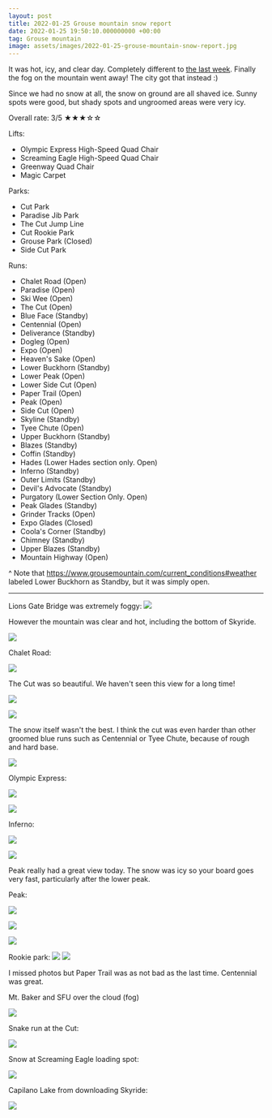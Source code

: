 ```yaml
---
layout: post
title: 2022-01-25 Grouse mountain snow report
date: 2022-01-25 19:50:10.000000000 +00:00
tag: Grouse mountain
image: assets/images/2022-01-25-grouse-mountain-snow-report.jpg
---
```


It was hot, icy, and clear day. Completely different to [the last week](https://vancouversnowboarding.ca/2022-01-20-grouse-mountain-snow-report/). Finally the fog on the mountain went away! The city got that instead :)

Since we had no snow at all, the snow on ground are all shaved ice. Sunny spots were good, but shady spots and ungroomed areas were very icy.

Overall rate: 3/5 ★★★☆☆

Lifts:

* Olympic Express High-Speed Quad Chair
* Screaming Eagle High-Speed Quad Chair
* Greenway Quad Chair
* Magic Carpet

Parks:

* Cut Park
* Paradise Jib Park
* The Cut Jump Line
* Cut Rookie Park
* Grouse Park (Closed)
* Side Cut Park

Runs:

* Chalet Road (Open)
* Paradise (Open)
* Ski Wee (Open)
* The Cut (Open)
* Blue Face (Standby)
* Centennial (Open)
* Deliverance (Standby)
* Dogleg (Open)
* Expo (Open)
* Heaven's Sake (Open)
* Lower Buckhorn (Standby)
* Lower Peak (Open)
* Lower Side Cut (Open)
* Paper Trail (Open)
* Peak (Open)
* Side Cut (Open)
* Skyline (Standby)
* Tyee Chute (Open)
* Upper Buckhorn (Standby)
* Blazes (Standby)
* Coffin (Standby)
* Hades (Lower Hades section only. Open)
* Inferno (Standby)
* Outer Limits (Standby)
* Devil's Advocate (Standby)
* Purgatory (Lower Section Only. Open)
* Peak Glades (Standby)
* Grinder Tracks (Open)
* Expo Glades (Closed)
* Coola's Corner (Standby)
* Chimney (Standby)
* Upper Blazes (Standby)
* Mountain Highway (Open)

^ Note that <https://www.grousemountain.com/current_conditions#weather> labeled Lower Buckhorn as Standby, but it was simply open.

---

Lions Gate Bridge was extremely foggy:
![](/assets/images/2022-01-25-foggy-lions-gate-bridge.jpg)

However the mountain was clear and hot, including the bottom of Skyride.

![](/assets/images/2022-01-25-skyride.jpg)

Chalet Road:

![](/assets/images/2022-01-25-chalet-road.jpg)

The Cut was so beautiful. We haven't seen this view for a long time!

![](/assets/images/2022-01-25-the-cut.jpg)

![](/assets/images/2022-01-25-the-cut2.jpg)

The snow itself wasn't the best. I think the cut was even harder than other groomed blue runs such as Centennial or Tyee Chute, because of rough and hard base.

![](/assets/images/2022-01-25-the-cut3.jpg)

Olympic Express:

![](/assets/images/2022-01-25-olympic-express.jpg)

![](/assets/images/2022-01-25-olympic-express2.jpg)

Inferno:

![](/assets/images/2022-01-25-inferno2.jpg)

![](/assets/images/2022-01-25-inferno.jpg)

Peak really had a great view today. The snow was icy so your board goes very fast, particularly after the lower peak.

Peak:

![](/assets/images/2022-01-25-peak.jpg)

![](/assets/images/2022-01-25-peak2.jpg)

![](/assets/images/2022-01-25-peak-from-screaming-eagle.jpg)

Rookie park:
![](/assets/images/2022-01-25-rookie-park2.jpg)
![](/assets/images/2022-01-25-rookie-park.jpg)

I missed photos but Paper Trail was as not bad as the last time. Centennial was great.

Mt. Baker and SFU over the cloud (fog)

![](/assets/images/2022-01-25-mt-baker-sfu.jpg)

Snake run at the Cut:

![](/assets/images/2022-01-25-snake-run.jpg)

Snow at Screaming Eagle loading spot:

![](/assets/images/2022-01-25-lift-snow.jpg)

Capilano Lake from downloading Skyride:

![](/assets/images/2022-01-25-capilano-lake.jpg)
